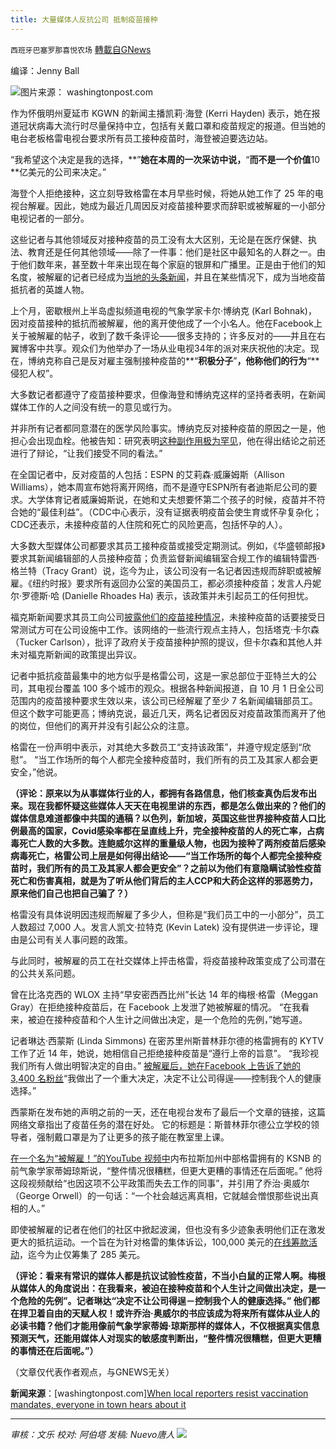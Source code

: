 ```yaml
---
title: 大量媒体人反抗公司 抵制疫苗接种
---
```

`西班牙巴塞罗那喜悦农场` [轉載自GNews](https://gnews.org/zh-hans/1610493/)

编译：Jenny Ball

![](https://assets.gnews.org/wp-content/uploads/2021/10/imrs-1.jpg)图片来源： washingtonpost.com

作为怀俄明州夏延市 KGWN 的新闻主播凯莉·海登 (Kerri Hayden) 表示，她在报道冠状病毒大流行时尽量保持中立，包括有关戴口罩和疫苗规定的报道。但当她的电台老板格雷电视台要求所有员工接种疫苗时，海登被迫要选边站。

“我希望这个决定是我的选择，**”**她在本周的一次采访中说，**“**而不是一个价值**10 **亿美元的公司来决定。”

海登个人拒绝接种，这立刻导致格雷在本月早些时候，将她从她工作了 25 年的电视台解雇。因此，她成为最近几周因反对疫苗接种要求而辞职或被解雇的一小部分电视记者的一部分。

这些记者与其他领域反对接种疫苗的员工没有太大区别，无论是在医疗保健、执法、教育还是任何其他领域——除了一件事：他们是社区中最知名的人群之一。由于他们数年来，甚至数十年来出现在每个家庭的银屏和广播里。正是由于他们的知名度，被解雇的记者已经成为[当地的头条新闻](https://kgab.com/longtime-cheyenne-tv-anchor-fired-over-covid-19-vaccine-mandate/)，并且在某些情况下，成为当地疫苗抵抗者的英雄人物。

上个月，密歇根州上半岛虚拟频道电视的气象学家卡尔·博纳克 (Karl Bohnak)， 因对疫苗接种的抵抗而被解雇，他的离开使他成了一个小名人。他在Facebook上关于被解雇的帖子，收到了数千条评论——很多支持的；许多反对的——并且在右翼博客中共享。观众们为他举办了一场从业电视34年的派对来庆祝他的决定。现在，博纳克称自己是反对雇主强制接种疫苗的**“**积极分子**”**，他称他们的行为**“**侵犯人权”。

大多数记者都遵守了疫苗接种要求，但像海登和博纳克这样的坚持者表明，在新闻媒体工作的人之间没有统一的意见或行为。

并非所有记者都同意潜在的医学风险事实。博纳克反对接种疫苗的原因之一是，他担心会出现血栓。他被告知：研究表明[这种副作用极为罕见](https://www.nature.com/articles/d41586-021-02291-2)，他在得出结论之前还进行了辩论，“让我们接受不同的看法。”

在全国记者中，反对疫苗的人包括：ESPN 的艾莉森·威廉姆斯（Allison Williams），她本周宣布她将离开网络，而不是遵守ESPN所有者迪斯尼公司的要求。大学体育记者威廉姆斯说，在她和丈夫想要怀第二个孩子的时候，疫苗并不符合她的“最佳利益”。（CDC中心表示，没有证据表明疫苗会使生育或怀孕复杂化；CDC还表示，未接种疫苗的人住院和死亡的风险更高，包括怀孕的人）。

大多数大型媒体公司都要求其员工接种疫苗或接受定期测试。例如，《华盛顿邮报》要求其新闻编辑部的人员接种疫苗；负责监督新闻编辑室合规工作的编辑特雷西·格兰特（Tracy Grant）说，迄今为止，该公司没有一名记者因违规而辞职或被解雇。《纽约时报》要求所有返回办公室的美国员工，都必须接种疫苗；发言人丹妮尔·罗德斯·哈 (Danielle Rhoades Ha) 表示，该政策并未引起员工的任何担忧。

福克斯新闻要求其员工向公司[披露他们的疫苗接种情况](https://www.cnn.com/2021/08/18/media/fox-mandate-vaccine-status/index.html)，未接种疫苗的话要接受日常测试方可在公司设施中工作。该网络的一些流行观点主持人，包括塔克·卡尔森（Tucker Carlson），批评了政府关于疫苗接种护照的提议，但卡尔森和其他人并未对福克斯新闻的政策提出异议。

记者中抵抗疫苗最集中的地方似乎是格雷公司，这是一家总部位于亚特兰大的公司，其电视台覆盖 100 多个城市的观众。根据各种新闻报道，自 10 月 1 日全公司范围内的疫苗接种要求生效以来，该公司已经解雇了至少 7 名新闻编辑部员工。但这个数字可能更高；博纳克说，最近几天，两名记者因反对疫苗政策而离开了他的岗位，但他们的离开并没有引起公众的注意。

格雷在一份声明中表示，对其绝大多数员工“支持该政策”，并遵守规定感到“欣慰”。 “当工作场所的每个人都完全接种疫苗时，我们所有的员工及其家人都会更安全，”他说。

**（评论：原来以为从事媒体行业的人，都拥有各路信息，他们核查真伪后发布出来。现在我都怀疑这些媒体人天天在电视里讲的东西，都是怎么做出来的？他们的媒体信息难道都像中共国的通稿？以色列，新加坡，英国这些世界接种疫苗人口比例最高的国家，Covid感染率都在呈直线上升，完全接种疫苗的人的死亡率，占病毒死亡人数的大多数。连鲍威尔这样的重量级人物，也因为接种了两剂疫苗后感染病毒死亡，格雷公司上层是如何得出结论——“当工作场所的每个人都完全接种疫苗时，我们所有的员工及其家人都会更安全”？之前以为他们有意隐瞒试验性疫苗死亡和伤害真相，就是为了听从他们背后的主人CCP和大药企这样的邪恶势力，原来他们自己也把自己骗了？）**

格雷没有具体说明因违规而解雇了多少人，但称是“我们员工中的一小部分”，员工人数超过 7,000 人。发言人凯文·拉特克 (Kevin Latek) 没有提供进一步评论，理由是公司有关人事问题的政策。

与此同时，被解雇的员工在社交媒体上抨击格雷，将疫苗接种政策变成了公司潜在的公共关系问题。

曾在比洛克西的 WLOX 主持“早安密西西比州”长达 14 年的梅根·格雷（Meggan Gray）在拒绝接种疫苗后，在 Facebook 上发泄了她被解雇的情况。 “在我看来，被迫在接种疫苗和个人生计之间做出决定，是一个危险的先例，”她写道。

记者琳达·西蒙斯 (Linda Simmons) 在密苏里州斯普林菲尔德的格雷拥有的 KYTV 工作了近 14 年，她说，她相信自己拒绝接种疫苗是“遵行上帝的旨意”。 “我珍视我们所有人做出明智决定的自由。” [被解雇后，她在Facebook 上告诉了她的 3,400 名粉丝](https://www.apple.com/cn)“我做出了一个重大决定，决定不让公司得逞——控制我个人的健康选择。”

西蒙斯在发布她的声明之前的一天，还在电视台发布了最后一个文章的链接，这篇网络文章指出了疫苗任务的潜在好处。 它的标题是：斯普林菲尔德公立学校的领导者，强制戴口罩是为了让更多的孩子能在教室里上课。

[在一个名为“被解雇！”的](https://www.youtube.com/watch?v=9jo-WtCoXqs)[YouTube 视频中](https://www.youtube.com/watch?v=9jo-WtCoXqs)内布拉斯加州中部格雷拥有的 KSNB 的前气象学家蒂姆琼斯说，“整件情况很糟糕，但更大更糟的事情还在后面呢。” 他将这段视频献给“也因这项不公平政策而失去工作的同事”，并引用了乔治·奥威尔（George Orwell）的一句话：“一个社会越远离真相，它就越会憎恨那些说出真相的人。”

即使被解雇的记者在他们的社区中掀起波澜，但也没有多少迹象表明他们正在激发更大的抵抗运动。一个旨在为针对格雷的集体诉讼，100,000 美元的[在线筹款活动](https://givesendgo.com/G29X2?utm_source=facebook&amp;fbclid=IwAR2MvMe6bcs9XnHDoz_8KwiBBOfH-SVIXTwziNT6Zn7OJLm123iWzCMV-XQ)，迄今为止仅筹集了 285 美元。

**（评论：看来有常识的媒体人都是抗议试验性疫苗，不当小白鼠的正常人啊。梅根从媒体人的角度说出：在我看来，被迫在接种疫苗和个人生计之间做出决定，是一个危险的先例”。记者琳达“决定不让公司得逞－控制我个人的健康选择。” 他们都在捍卫着自由的天赋人权！或许乔治·奥威尔的书应该成为将来所有媒体从业人的必读书籍？他们才能用像前气象学家蒂姆·琼斯那样的媒体人，不仅根据真实信息预测天气，还能用媒体人对现实的敏感度判断出，“整件情况很糟糕，但更大更糟的事情还在后面呢。”）**

（文章仅代表作者观点，与GNEWS无关）

**新闻来源**：[washingtonpost.com][When local reporters resist vaccination mandates, everyone in town hears about it](https://www.washingtonpost.com/lifestyle/media/when-local-reporters-resist-vaccination-mandates-everyone-in-town-hears-about-it/2021/10/20/f48f20c4-3032-11ec-a1e5-07223c50280a_story.html?utm_campaign=wp_post_most&amp;utm_medium=email&amp;utm_source=newsletter&amp;wpisrc=nl_most&amp;carta-url=https%3A%2F%2Fs2.washingtonpost.com%2Fcar-ln-tr%2F350c7a3%2F617190699d2fda9d411be70b%2F5e2dde419bbc0f6326309bfd%2F52%2F72%2F617190699d2fda9d411be70b)

* * *

*审核：文乐
校对: 阿伯塔
发稿: Nuevo唐人*
![](https://assets.gnews.org/wp-content/uploads/2021/10/GNEWS_CH.-1-3.jpeg)
